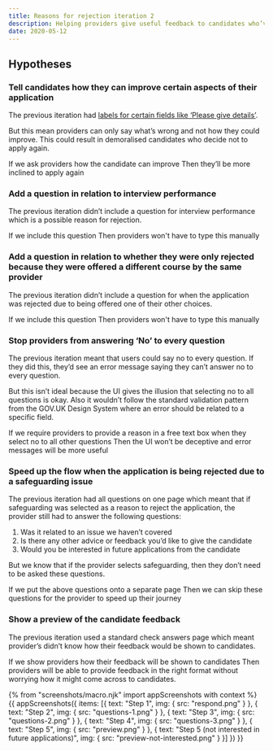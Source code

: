 ```yaml
---
title: Reasons for rejection iteration 2
description: Helping providers give useful feedback to candidates who’ve been rejected
date: 2020-05-12
---
```


## Hypotheses

### Tell candidates how they can improve certain aspects of their application

The previous iteration had [labels for certain fields like ‘Please give details’](/manage-teacher-training-applications/reasons-for-rejection/).

But this mean providers can only say what’s wrong and not how they could improve. This could result in demoralised candidates who decide not to apply again.

If we ask providers how the candidate can improve
Then they’ll be more inclined to apply again

### Add a question in relation to interview performance

The previous iteration didn’t include a question for interview performance which is a possible reason for rejection.

If we include this question
Then providers won't have to type this manually

### Add a question in relation to whether they were only rejected because they were offered a different course by the same provider

The previous iteration didn’t include a question for when the application was rejected due to being offered one of their other choices.

If we include this question
Then providers won't have to type this manually

### Stop providers from answering ‘No’ to every question

The previous iteration meant that users could say no to every question. If they did this, they’d see an error message saying they can’t answer no to every question.

But this isn’t ideal because the UI gives the illusion that selecting no to all questions is okay. Also it wouldn’t follow the standard validation pattern from the GOV.UK Design System where an error should be related to a specific field.

If we require providers to provide a reason in a free text box when they select no to all other questions
Then the UI won’t be deceptive and error messages will be more useful

### Speed up the flow when the application is being rejected due to a safeguarding issue

The previous iteration had all questions on one page which meant that if safeguarding was selected as a reason to reject the application, the provider still had to answer the following questions:

1. Was it related to an issue we haven’t covered
2. Is there any other advice or feedback you’d like to give the candidate
3. Would you be interested in future applications from the candidate

But we know that if the provider selects safeguarding, then they don’t need to be asked these questions.

If we put the above questions onto a separate page
Then we can skip these questions for the provider to speed up their journey

### Show a preview of the candidate feedback

The previous iteration used a standard check answers page which meant provider’s didn’t know how their feedback would be shown to candidates.

If we show providers how their feedback will be shown to candidates
Then providers will be able to provide feedback in the right format without worrying how it might come across to candidates.

{% from "screenshots/macro.njk" import appScreenshots with context %}
{{ appScreenshots({
  items: [{
    text: "Step 1",
    img: {
      src: "respond.png"
    }
  }, {
    text: "Step 2",
    img: {
      src: "questions-1.png"
    }
  }, {
    text: "Step 3",
    img: {
      src: "questions-2.png"
    }
  }, {
    text: "Step 4",
    img: {
      src: "questions-3.png"
    }
  }, {
    text: "Step 5",
    img: {
      src: "preview.png"
    }
  }, {
    text: "Step 5 (not interested in future applications)",
    img: {
      src: "preview-not-interested.png"
    }
  }]
}) }}
